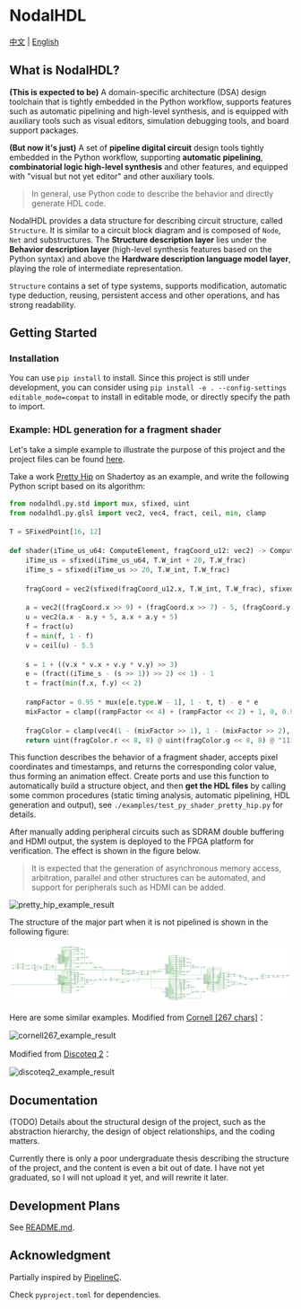 # NodalHDL

[中文](./README.md) | [English](./README_en.md)

## What is NodalHDL?

**(This is expected to be)** A domain-specific architecture (DSA) design toolchain that is tightly embedded in the Python workflow, supports features such as automatic pipelining and high-level synthesis, and is equipped with auxiliary tools such as visual editors, simulation debugging tools, and board support packages.

**(But now it's just)** A set of **pipeline digital circuit** design tools tightly embedded in the Python workflow, supporting **automatic pipelining**, **combinatorial logic high-level synthesis** and other features, and equipped with "visual but not yet editor" and other auxiliary tools.

> In general, use Python code to describe the behavior and directly generate HDL code.

NodalHDL provides a data structure for describing circuit structure, called `Structure`. It is similar to a circuit block diagram and is composed of `Node`, `Net` and substructures. The **Structure description layer** lies under the **Behavior description layer** (high-level synthesis features based on the Python syntax) and above the **Hardware description language model layer**, playing the role of intermediate representation.

`Structure` contains a set of type systems, supports modification, automatic type deduction, reusing, persistent access and other operations, and has strong readability.

## Getting Started

### Installation

You can use `pip install` to install. Since this project is still under development, you can consider using `pip install -e . --config-settings editable_mode=compat` to install in editable mode, or directly specify the path to import.

### Example: HDL generation for a fragment shader

Let's take a simple example to illustrate the purpose of this project and the project files can be found [here](https://github.com/Gralerfics/hdmi_ddr3_fragment_shader_proj).

Take a work [Pretty Hip](https://www.shadertoy.com/view/XsBfRW) on Shadertoy as an example, and write the following Python script based on its algorithm:

```python
from nodalhdl.py.std import mux, sfixed, uint
from nodalhdl.py.glsl import vec2, vec4, fract, ceil, min, clamp

T = SFixedPoint[16, 12]

def shader(iTime_us_u64: ComputeElement, fragCoord_u12: vec2) -> ComputeElement:
    iTime_us = sfixed(iTime_us_u64, T.W_int + 20, T.W_frac)
    iTime_s = sfixed(iTime_us >> 20, T.W_int, T.W_frac)
    
    fragCoord = vec2(sfixed(fragCoord_u12.x, T.W_int, T.W_frac), sfixed(fragCoord_u12.y, T.W_int, T.W_frac))
    
    a = vec2((fragCoord.x >> 9) + (fragCoord.x >> 7) - 5, (fragCoord.y >> 9) + (fragCoord.y >> 7) - 3.75)
    u = vec2(a.x - a.y + 5, a.x + a.y + 5)
    f = fract(u)
    f = min(f, 1 - f)
    v = ceil(u) - 5.5
    
    s = 1 + ((v.x * v.x + v.y * v.y) >> 3)
    e = (fract((iTime_s - (s >> 1)) >> 2) << 1) - 1
    t = fract(min(f.x, f.y) << 2)
    
    rampFactor = 0.95 * mux(e[e.type.W - 1], 1 - t, t) - e * e
    mixFactor = clamp((rampFactor << 4) + (rampFactor << 2) + 1, 0, 0.9999) + s * 0.1
    
    fragColor = clamp(vec4(1 - (mixFactor >> 1), 1 - (mixFactor >> 2), 0.9999, 0.9999), 0, 0.9999)
    return uint(fragColor.r << 8, 8) @ uint(fragColor.g << 8, 8) @ "11111111"
```

This function describes the behavior of a fragment shader, accepts pixel coordinates and timestamps, and returns the corresponding color value, thus forming an animation effect. Create ports and use this function to automatically build a structure object, and then **get the HDL files** by calling some common procedures (static timing analysis, automatic pipelining, HDL generation and output), see `./examples/test_py_shader_pretty_hip.py` for details.

After manually adding peripheral circuits such as SDRAM double buffering and HDMI output, the system is deployed to the FPGA platform for verification. The effect is shown in the figure below.

> It is expected that the generation of asynchronous memory access, arbitration, parallel and other structures can be automated, and support for peripherals such as HDMI can be added.

![pretty_hip_example_result](./doc/readme_assets/pretty_hip_example.gif)

The structure of the major part when it is not pipelined is shown in the following figure:

![ph_comb_elaborated_schematic](./doc/readme_assets/ph_comb_elaborated_schematic.jpg)

Here are some similar examples. Modified from [Cornell [267 chars]](https://www.shadertoy.com/view/ssKyzh)：

![cornell267_example_result](./doc/readme_assets/cornell267_example.gif)

Modified from [Discoteq 2](https://www.shadertoy.com/view/DtXfDr)：

![discoteq2_example_result](./doc/readme_assets/discoteq2_example.gif)


## Documentation

(TODO) Details about the structural design of the project, such as the abstraction hierarchy, the design of object relationships, and the coding matters.

Currently there is only a poor undergraduate thesis describing the structure of the project, and the content is even a bit out of date. I have not yet graduated, so I will not upload it yet, and will rewrite it later.

## Development Plans

See [README.md](./README.md/#部分计划).

## Acknowledgment

Partially inspired by [PipelineC](https://github.com/JulianKemmerer/PipelineC).

Check `pyproject.toml` for dependencies.

